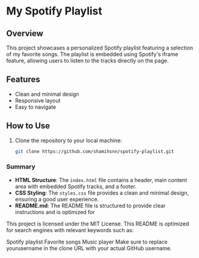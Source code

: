 # My Spotify Playlist

## Overview
This project showcases a personalized Spotify playlist featuring a selection of my favorite songs. The playlist is embedded using Spotify's iframe feature, allowing users to listen to the tracks directly on the page.

## Features
- Clean and minimal design
- Responsive layout
- Easy to navigate

## How to Use
1. Clone the repository to your local machine:
   ```bash
   git clone https://github.com/shamihsnn/spotify-playlist.git

### Summary

- **HTML Structure**: The `index.html` file contains a header, main content area with embedded Spotify tracks, and a footer.
- **CSS Styling**: The `styles.css` file provides a clean and minimal design, ensuring a good user experience.
- **README.md**: The README file is structured to provide clear instructions and is optimized for

This project is licensed under the MIT License.
This README is optimized for search engines with relevant keywords such as:

Spotify playlist
Favorite songs
Music player
Make sure to replace yourusername in the clone URL with your actual GitHub username.